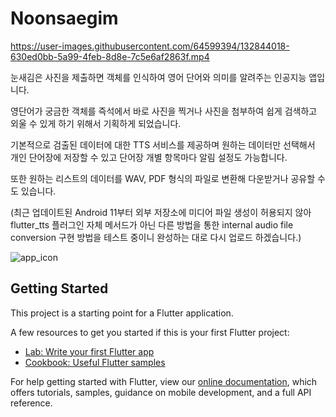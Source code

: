 # Noonsaegim
https://user-images.githubusercontent.com/64599394/132844018-630ed0bb-5a99-4feb-8d8e-7c5e6af2863f.mp4

눈새김은 사진을 제출하면 객체를 인식하여 영어 단어와 의미를 알려주는 인공지능 앱입니다.

영단어가 궁금한 객체를 즉석에서 바로 사진을 찍거나 사진을 첨부하여 쉽게 검색하고 외울 수 있게 하기 위해서 기획하게 되었습니다.

기본적으로 검출된 데이터에 대한 TTS 서비스를 제공하며
원하는 데이터만 선택해서 개인 단어장에 저장할 수 있고 단어장 개별 항목마다 알림 설정도 가능합니다.

또한 원하는 리스트의 데이터를 WAV, PDF 형식의 파일로 변환해 다운받거나 공유할 수도 있습니다.

(최근 업데이트된 Android 11부터 외부 저장소에 미디어 파일 생성이 허용되지 않아 flutter_tts 플러그인 자체 메서드가 
아닌 다른 방법을 통한 internal audio file conversion 구현 방법을 테스트 중이니 완성하는 대로 다시 업로드 하겠습니다.)

![app_icon](https://user-images.githubusercontent.com/64599394/132732824-1d2eebb9-b05c-401f-a663-e5695a4e6a8e.png)


## Getting Started

This project is a starting point for a Flutter application.

A few resources to get you started if this is your first Flutter project:

- [Lab: Write your first Flutter app](https://flutter.dev/docs/get-started/codelab)
- [Cookbook: Useful Flutter samples](https://flutter.dev/docs/cookbook)

For help getting started with Flutter, view our
[online documentation](https://flutter.dev/docs), which offers tutorials,
samples, guidance on mobile development, and a full API reference.

